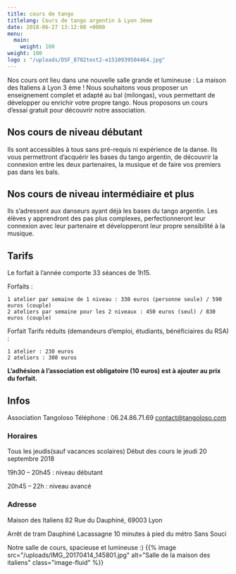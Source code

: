 ```yaml
---
title: cours de tango
titlelong: Cours de tango argentin à Lyon 3ème
date: 2018-06-27 13:12:08 +0000
menu:
  main:
    weight: 100
weight: 100
logo : "/uploads/DSF_8702test2-e1510939504464.jpg"
---
```

Nos cours ont lieu dans une nouvelle salle grande et lumineuse : La maison des Italiens à Lyon 3 ème !
Nous souhaitons vous proposer un enseignement complet et adapté au bal (milongas), vous permettant de développer ou enrichir votre propre tango.  Nous proposons un cours d’essai gratuit pour découvrir notre association.

## Nos cours de niveau débutant

Ils sont accessibles à tous sans pré-requis ni expérience de la danse. Ils vous permettront d’acquérir les bases du tango argentin, de découvrir la connexion entre les deux partenaires, la musique et de faire vos premiers pas dans les bals.

## Nos cours de niveau intermédiaire et plus

Ils s’adressent aux danseurs ayant déjà les bases du tango argentin. Les élèves y apprendront des pas plus complexes, perfectionneront leur connexion avec leur partenaire et développeront leur propre sensibilité à la musique.

## Tarifs

Le forfait à l’année comporte 33 séances de 1h15.

Forfaits :

    1 atelier par semaine de 1 niveau : 330 euros (personne seule) / 590 euros (couple)
    2 ateliers par semaine pour les 2 niveaux : 450 euros (seul) / 830 euros (couple)

Forfait Tarifs réduits (demandeurs d’emploi, étudiants, bénéficiaires du RSA) :

    1 atelier : 230 euros
    2 ateliers : 300 euros

**L’adhésion à l’association est obligatoire (10 euros) est à ajouter au prix du forfait.**

## Infos

Association Tangoloso
Téléphone : 06.24.86.71.69
contact@tangoloso.com

### Horaires

Tous les jeudis(sauf vacances scolaires) Début des cours le jeudi 20 septembre 2018

 19h30 – 20h45 : niveau débutant

 20h45 – 22h : niveau avancé

### Adresse

Maison des Italiens
82 Rue du Dauphiné, 69003 Lyon

Arrêt de tram Dauphiné Lacassagne
10 minutes à pied du métro Sans Souci

Notre salle de cours, spacieuse et lumineuse :)
{{% image src="/uploads/IMG_20170414_145801.jpg" alt="Salle de la maison des italiens" class="image-fluid" %}}
